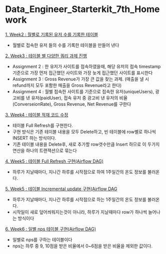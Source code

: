 # Data_Engineer_Starterkit_7th_Homework

[1. Week2 : 월별로 기록된 유저 수를 기록한 테이블](https://github.com/KimHyungkeun/DE_Starterkit_Programmers/blob/main/week2_HW.ipynb)  
 - 월별로 접속한 유저 들의 수를 기록한 테이블을 만들어 낸다

[2. Week3 : 테이블 별 다양한 쿼리 과제 진행](https://github.com/KimHyungkeun/DE_Starterkit_Programmers/blob/main/week3_HW.ipynb)
 - Assignment 2 : 한 유저가 사이트를 접속하였을때, 해당 유저의 접속 timestamp기준으로 가장 먼저 접근했던 사이트와 가장 늦게 접근했던 사이트를 표시한다
 - Assignment 3 : Gross Revenue가 가장 큰 값을 찾는 과제. (매출을 낼 시 refund까지 모두 포함한 매출을 Gross Revenue라고 한다)
 - Assignment 4 : 월별 접속한 사이트를 기준으로 접속한 유저(uniqueUsers), 광고비를 낸 유저(paidUser), 접속 유저 중 광고비 낸 유저의 비율(ConverseionRate), Gross Revenue, Net Revenue를 구한다

[3. Week4 : 테이블 적재 코드 수정](https://github.com/KimHyungkeun/DE_Starterkit_Programmers/blob/main/week4_HW.ipynb) 
 - 테이블 Full Refresh를 구현한다.
 - 구현 방식은 기존 테이블 내용을 모두 Delete하고, 빈 테이블에 row별로 하나씩 INSERT 하는 방식이다.
 - 기존 테이블 내용을 Delete후, 새로 추가할 row갯수만큼 Insert 하므로 이 두가지 연산을 하나의 트랜잭션으로 묶는다

[4. Week5 : 테이블 Full Refresh 구현(Airflow DAG)](https://github.com/KimHyungkeun/DE_Starterkit_Programmers/blob/main/week5_assignment_full_refresh.py) 
 - 하루가 지날때마다, 지나간 하루를 시작점으로 하여 1주일간의 온도 정보를 불러온다.

[5. Week5 : 테이블 Incremental update 구현(Airflow DAG](https://github.com/KimHyungkeun/DE_Starterkit_Programmers/blob/main/week5_assignment_incermental_update.py) 
 - 하루가 지날때마다, 지나간 하루를 시작점으로 하는 1주일간의 온도 정보를 불러온다.
 - 시작일이 새로 덮어씌워지는것이 아니라, 하루가 지날때마다 row가 하나씩 늘어나는 방식이다

[6. Week6 : 일별 nps 테이블 구현(Airflow DAG)](https://github.com/KimHyungkeun/DE_Starterkit_Programmers/blob/main/week6_assignment_nps_summary_table.py) 
 - 일별로 nps를 구하는 테이블이다
 - nps는 하루 중 9, 10점을 받은 비율에서 0~6점을 받은 비율을 제외한 값이다.



